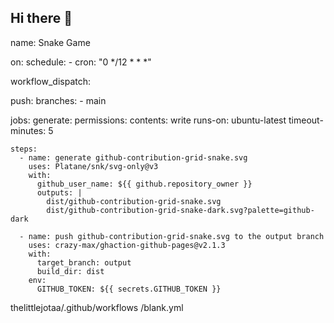 ## Hi there 👋
name: Snake Game

on:
  schedule:
    - cron: "0 */12 * * *" 
  
  workflow_dispatch:
  
  push:
    branches:
    - main
    
jobs:
  generate:
    permissions: 
      contents: write
    runs-on: ubuntu-latest
    timeout-minutes: 5
    
    steps:
      - name: generate github-contribution-grid-snake.svg
        uses: Platane/snk/svg-only@v3
        with:
          github_user_name: ${{ github.repository_owner }}
          outputs: |
            dist/github-contribution-grid-snake.svg
            dist/github-contribution-grid-snake-dark.svg?palette=github-dark
      
      - name: push github-contribution-grid-snake.svg to the output branch
        uses: crazy-max/ghaction-github-pages@v2.1.3
        with:
          target_branch: output
          build_dir: dist
        env:
          GITHUB_TOKEN: ${{ secrets.GITHUB_TOKEN }}
thelittlejotaa/.github/workflows
/blank.yml
